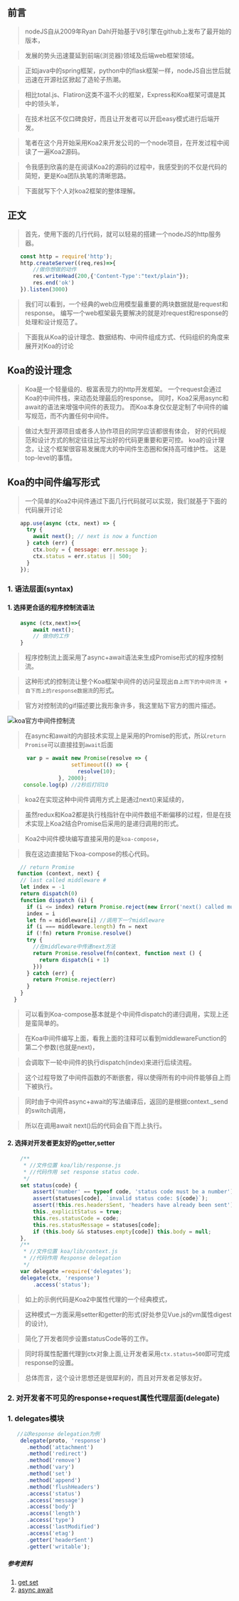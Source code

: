 ## 前言
> nodeJS自从2009年Ryan Dahl开始基于V8引擎在github上发布了最开始的版本，

> 发展的势头迅速蔓延到前端(浏览器)领域及后端web框架领域。

> 正如java中的spring框架，python中的flask框架一样，nodeJS自出世后就迅速在开源社区掀起了造轮子热潮。

> 相比total.js、Flatiron这类不温不火的框架，Express和Koa框架可谓是其中的领头羊，

> 在技术社区不仅口碑良好，而且让开发者可以开启easy模式进行后端开发。

> 笔者在这个月开始采用Koa2来开发公司的一个node项目，在开发过程中阅读了一遍Koa2源码。

> 令我感到欣喜的是在阅读Koa2的源码的过程中，我感受到的不仅是代码的简短，更是Koa团队执笔的清晰思路。

> 下面就写下个人对koa2框架的整体理解。

## 正文
> 首先，使用下面的几行代码，就可以轻易的搭建一个nodeJS的http服务器。
```js
    const http = require('http');
    http.createServer((req,res)=>{
        //做你想做的动作
        res.writeHead(200,{'Content-Type':"text/plain"});
        res.end('ok')
    }).listen(3000)
```
> 我们可以看到，一个经典的web应用模型最重要的两块数据就是request和response。
> 编写一个web框架最先要解决的就是对request和response的处理和设计规范了。

> 下面我从Koa的设计理念、数据结构、中间件组成方式、代码组织的角度来展开对Koa的讨论

## Koa的设计理念

> Koa是一个轻量级的、极富表现力的http开发框架。
> 一个request会通过Koa的中间件栈，来动态处理最后的response。
> 同时，Koa2采用async和await的语法来增强中间件的表现力。
> 而Koa本身仅仅是定制了中间件的编写规范，而不内置任何中间件。

> 做过大型开源项目或者多人协作项目的同学应该都很有体会，
> 好的代码规范和设计方式的制定往往比写出好的代码更重要和更可控。
> koa的设计理念，让这个框架很容易发展庞大的中间件生态圈和保持高可维护性。
> 这是top-level的事情。

## Koa的中间件编写形式
> 一个简单的Koa2中间件通过下面几行代码就可以实现，我们就基于下面的代码展开讨论
```js
    app.use(async (ctx, next) => {
      try {
        await next(); // next is now a function
      } catch (err) {
        ctx.body = { message: err.message };
        ctx.status = err.status || 500;
      }
    });
```
### 1. 语法层面(syntax)
####  1. 选择更合适的程序控制流语法
``` js
    async (ctx,next)=>{
        await next();
        // 做你的工作
    }
```
> 程序控制流上面采用了async+await语法来生成Promise形式的程序控制流。

> 这种形式的控制流让整个Koa框架中间件的访问呈现出```自上而下的中间件流 + 自下而上的response数据流```的形式。

> 官方对控制流的gif描述要比我形象许多，我这里贴下官方的图片描述。

![koa官方中间件控制流](https://github.com/koajs/koa/blob/v2.x/docs/middleware.gif?raw=true)

> 在async和await的内部技术实现上是采用的Promise的形式，所以```return Promise```可以直接挂到```await```后面

```js
      var p = await new Promise(resolve => {
                    setTimeout(() => {
                      resolve(10);
                }, 2000);
     console.log(p) //2秒后打印10
```
> koa2在实现这种中间件调用方式上是通过next()来延续的，

> 虽然redux和Koa2都是执行栈指针在中间件数组不断偏移的过程，但是在技术实现上Koa2结合Promise后采用的是递归调用的形式。

> Koa2中间件模块编写直接采用的是```koa-compose```，

> 我在这边直接贴下koa-compose的核心代码。

```javascript
    // return Promise
   function (context, next) {
    // last called middleware #
    let index = -1
    return dispatch(0)
    function dispatch (i) {
      if (i <= index) return Promise.reject(new Error('next() called multiple times'))
      index = i
      let fn = middleware[i] //调用下一个middleware
      if (i === middleware.length) fn = next
      if (!fn) return Promise.resolve()
      try {
        //在middleware中传递next方法
        return Promise.resolve(fn(context, function next () {
          return dispatch(i + 1)
        }))
      } catch (err) {
        return Promise.reject(err)
      }
    }
  }
```
> 可以看到Koa-compose基本就是个中间件dispatch的递归调用，实现上还是蛮简单的。

> 在Koa中间件编写上面，看我上面的注释可以看到middlewareFunction的第二个参数(也就是next)，

> 会调取下一轮中间件的执行dispatch(index)来进行后续流程。

> 这个过程导致了中间件函数的不断嵌套，得以使得所有的中间件能够自上而下被执行。

> 同时由于中间件async+await的写法编译后，返回的是根据context._send的switch调用，

> 所以在调用await next()后的代码会自下而上执行。


####  2. 选择对开发者更友好的getter,setter
``` js
    /**
     * //文件位置 koa/lib/response.js
     * //代码作用 set response status code.
     */
    set status(code) {
        assert('number' == typeof code, 'status code must be a number');
        assert(statuses[code], `invalid status code: ${code}`);
        assert(!this.res.headersSent, 'headers have already been sent');
        this._explicitStatus = true;
        this.res.statusCode = code;
        this.res.statusMessage = statuses[code];
        if (this.body && statuses.empty[code]) this.body = null;
    },
    /**
     * //文件位置 koa/lib/context.js
     * //代码作用 Response delegation
     */
    var delegate =require('delegates');
    delegate(ctx, 'response')
        .access('status');
```
> 如上的示例代码是Koa2中属性代理的一个经典模式，

> 这种模式一方面采用setter和getter的形式(好处参见Vue.js的vm属性digest的设计),

> 简化了开发者同步设置statusCode等的工作。

> 同时将属性配置代理到ctx对象上面,让开发者采用```ctx.status=500```即可完成response的设置。

> 总体而言，这个设计思想还是很犀利的，而且对开发者足够友好。

### 2. 对开发者不可见的response+request属性代理层面(delegate)

###  1. delegates模块
``` js
   //以Response delegation为例
    delegate(proto, 'response')
      .method('attachment')
      .method('redirect')
      .method('remove')
      .method('vary')
      .method('set')
      .method('append')
      .method('flushHeaders')
      .access('status')
      .access('message')
      .access('body')
      .access('length')
      .access('type')
      .access('lastModified')
      .access('etag')
      .getter('headerSent')
      .getter('writable');
```

##### 参考资料
1. [get set](https://developer.mozilla.org/en-US/docs/Web/JavaScript/Reference/Functions/set)
2. [async await](https://developer.mozilla.org/en-US/docs/Web/JavaScript/Reference/Statements/async_function)



